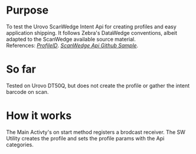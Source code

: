 
# Purpose
To test the Urovo ScanWedge Intent Api for creating profiles and easy application shipping.  It follows Zebra's DataWedge conventions, albeit adapted to the ScanWedge available source material.<br>
References:  *[ProfileID](https://en.urovo.com/developer/android/device/scanner/configuration/PropertyID.html#USPS_4STATE_ENABLE)*.
*[ScanWedge Api Github Sample](https://github.com/urovosamples/ScanWedgeAPIsSample/blob/main/src/main/java/com/ubx/scanwedge/intentapi/MainActivity.java)*.

# So far
Tested on Urovo DT50Q, but does not create the profile or gather the intent barcode on scan.

# How it works
The Main Activty's on start method registers a brodcast receiver.  The SW Utility creates the profile and sets the profile params with the Api categories.
